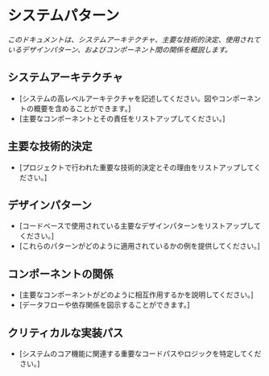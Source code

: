 # システムパターン

*このドキュメントは、システムアーキテクチャ、主要な技術的決定、使用されているデザインパターン、およびコンポーネント間の関係を概説します。*

## システムアーキテクチャ

*   [システムの高レベルアーキテクチャを記述してください。図やコンポーネントの概要を含めることができます。]
*   [主要なコンポーネントとその責任をリストアップしてください。]

## 主要な技術的決定

*   [プロジェクトで行われた重要な技術的決定とその理由をリストアップしてください。]

## デザインパターン

*   [コードベースで使用されている主要なデザインパターンをリストアップしてください。]
*   [これらのパターンがどのように適用されているかの例を提供してください。]

## コンポーネントの関係

*   [主要なコンポーネントがどのように相互作用するかを説明してください。]
*   [データフローや依存関係を図示することができます。]

## クリティカルな実装パス

*   [システムのコア機能に関連する重要なコードパスやロジックを特定してください。]
